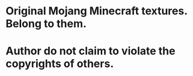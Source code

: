 # Original Mojang Minecraft textures. Belong to them.
# Author do not claim to violate the copyrights of others.